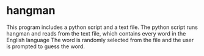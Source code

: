 # hangman
This program includes a python script and a text file.
The python script runs hangman and reads from the text file, which contains every word in the English language
The word is randomly selected from the file and the user is prompted to guess the word.
